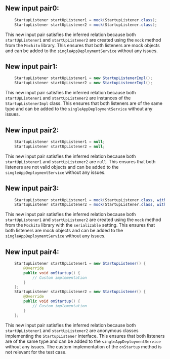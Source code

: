 ## New input pair0:
```java
    StartupListener startUpListener1 = mock(StartupListener.class);
    StartupListener startUpListener2 = mock(StartupListener.class);
```
This new input pair satisfies the inferred relation because both `startUpListener1` and `startUpListener2` are created using the `mock` method from the `Mockito` library. This ensures that both listeners are mock objects and can be added to the `singleAppDeploymentService` without any issues.

## New input pair1:
```java
    StartupListener startUpListener1 = new StartupListenerImpl();
    StartupListener startUpListener2 = new StartupListenerImpl();
```
This new input pair satisfies the inferred relation because both `startUpListener1` and `startUpListener2` are instances of the `StartupListenerImpl` class. This ensures that both listeners are of the same type and can be added to the `singleAppDeploymentService` without any issues.

## New input pair2:
```java
    StartupListener startUpListener1 = null;
    StartupListener startUpListener2 = null;
```
This new input pair satisfies the inferred relation because both `startUpListener1` and `startUpListener2` are `null`. This ensures that both listeners are not valid objects and can be added to the `singleAppDeploymentService` without any issues.

## New input pair3:
```java
    StartupListener startUpListener1 = mock(StartupListener.class, withSettings().serializable());
    StartupListener startUpListener2 = mock(StartupListener.class, withSettings().serializable());
```
This new input pair satisfies the inferred relation because both `startUpListener1` and `startUpListener2` are created using the `mock` method from the `Mockito` library with the `serializable` setting. This ensures that both listeners are mock objects and can be added to the `singleAppDeploymentService` without any issues.

## New input pair4:
```java
    StartupListener startUpListener1 = new StartupListener() {
        @Override
        public void onStartup() {
            // Custom implementation
        }
    };
    StartupListener startUpListener2 = new StartupListener() {
        @Override
        public void onStartup() {
            // Custom implementation
        }
    };
```
This new input pair satisfies the inferred relation because both `startUpListener1` and `startUpListener2` are anonymous classes implementing the `StartupListener` interface. This ensures that both listeners are of the same type and can be added to the `singleAppDeploymentService` without any issues. The custom implementation of the `onStartup` method is not relevant for the test case.